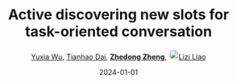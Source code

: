 ---
title: "Active discovering new slots for task-oriented conversation"
collection: publications
permalink: /publication/Active-d2024
date: 2024-01-01
doi: 10.1109/TASLP.2024.3374060
keywords: task oriented conversation, oriented conversation, new slots task, 
venue: 'IEEE/ACM Transactions on Audio, Speech, and Language Processing (TASLP)'
paperurl: 'https://zdzheng.xyz/files/TASLP-Wu.pdf'
author: '<a href="https://zdzheng.xyz/authors/Yuxia-Wu" class="author">Yuxia Wu</a>, <a href="https://zdzheng.xyz/authors/Tianhao-Dai" class="author">Tianhao Dai</a>, <strong><a href="https://zdzheng.xyz/authors/Zhedong-Zheng" class="author">Zhedong Zheng</a></strong>, <a href="https://zdzheng.xyz/authors/Lizi-Liao" class="author"> <img src= "https://zdzheng.xyz/coauthors/lizi-liao.jpg" alt="lizi-liao" style="border-radius: 50%; height:20px; width:20px">Lizi Liao</a>'
sqlauthor: '{"@type": "Person","name": "Yuxia Wu"}, {"@type": "Person","name": "Tianhao Dai"}, {"@type": "Person","name": "Zhedong Zheng"}, {"@type": "Person","name": "Lizi Liao"}'
citation: ' Yuxia Wu,  Tianhao Dai,  Zhedong Zheng,  Lizi Liao, &quot;Active discovering new slots for task-oriented conversation.&quot; IEEE/ACM Transactions on Audio, Speech, and Language Processing, 2024. DOI: 10.1109/TASLP.2024.3374060'
pub_year: '2024'
bib: >
    @article{wu2024active,<br>author = "Wu, Yuxia and Dai, Tianhao and Zheng, Zhedong and Liao, Lizi",<br>doi = "10.1109/TASLP.2024.3374060",<br>title = "Active discovering new slots for task-oriented conversation",<br>journal = "IEEE/ACM Transactions on Audio, Speech, and Language Processing",<br>url = "https://zdzheng.xyz/files/TASLP-Wu.pdf",<br>year = "2024",<br>publisher = "IEEE"
    }

---